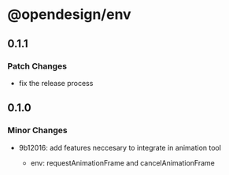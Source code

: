 # @opendesign/env

## 0.1.1

### Patch Changes

- fix the release process

## 0.1.0

### Minor Changes

- 9b12016: add features neccesary to integrate in animation tool

  - env: requestAnimationFrame and cancelAnimationFrame
